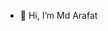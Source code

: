- 👋 Hi, I’m Md Arafat


<!---
mdarafat-boop/mdarafat-boop is a ✨ special ✨ repository because its `README.md` (this file) appears on your GitHub profile.
You can click the Preview link to take a look at your changes.
--->
